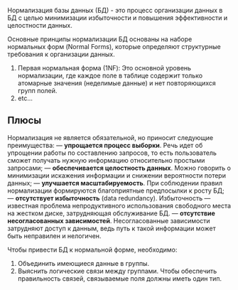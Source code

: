 Нормализация базы данных (БД) - это процесс организации данных в БД с целью минимизации избыточности и повышения эффективности и целостности данных.

Основные принципы нормализации БД основаны на наборе нормальных форм (Normal Forms), которые определяют структурные требования к организации данных.
1.  Первая нормальная форма (1NF): Это основной уровень нормализации, где каждое поле в таблице содержит только атомарные значения (неделимые данные) и нет повторяющихся групп полей.
2. etc...

## Плюсы

Нормализация не является обязательной, но приносит следующие преимущества: 
— **упрощается процесс выборки**. Речь идет об упрощении работы по составлению запросов, то есть пользователь сможет получать нужную информацию относительно простыми запросами;
— **обеспечивается целостность данных**. Можно говорить о минимизации искажения информации и снижении вероятности потери данных;
— **улучшается масштабируемость**. При соблюдении правил нормализации формируются благоприятные предпосылки к росту БД;
— **отсутствует избыточность** (data redundancy). Избыточность — известная проблема непродуктивного использования свободного места на жестком диске, затрудняющая обслуживание БД.
— **отсутствие несогласованных зависимостей**. Несогласованные зависимости затрудняют доступ к данным, ведь путь к такой информации может быть неправилен и нелогичен.

Чтобы привести БД к нормальной форме, необходимо:
1. Объединить имеющиеся данные в группы. 
2. Выяснить логические связи между группами. Чтобы обеспечить правильность связей, связываемые поля должны иметь один тип.
